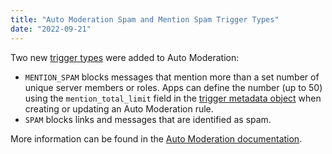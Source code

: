 ```yaml
---
title: "Auto Moderation Spam and Mention Spam Trigger Types"
date: "2022-09-21"
---
```


Two new [trigger types](#DOCS_RESOURCES_AUTO_MODERATION/auto-moderation-rule-object-trigger-types) were added to Auto Moderation:

* `MENTION_SPAM` blocks messages that mention more than a set number of unique server members or roles. Apps can define the number (up to 50) using the `mention_total_limit` field in the [trigger metadata object](#DOCS_RESOURCES_AUTO_MODERATION/auto-moderation-rule-object-trigger-metadata) when creating or updating an Auto Moderation rule.
* `SPAM` blocks links and messages that are identified as spam.

More information can be found in the [Auto Moderation documentation](#DOCS_RESOURCES_AUTO_MODERATION).

